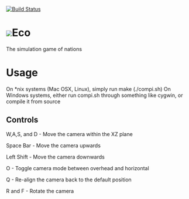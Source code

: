[![Build Status](https://travis-ci.org/EcoGame/Eco.svg?branch=master)](https://travis-ci.org/EcoGame/Eco)

# ![](http://i.imgur.com/VPyFIFH.png)Eco
The simulation game of nations

# Usage
On *nix systems (Mac OSX, Linux), simply run make (./compi.sh)
On Windows systems, either run compi.sh through something like cygwin, or compile it from source

## Controls

W,A,S, and D - Move the camera within the XZ plane

Space Bar - Move the camera upwards

Left Shift - Move the camera downwards

O - Toggle camera mode between overhead and horizontal 

Q - Re-align the camera back to the default position

R and F - Rotate the camera
